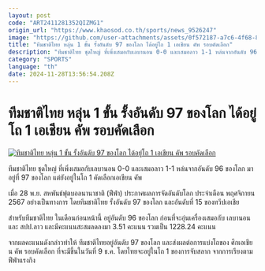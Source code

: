```yaml
---
layout: post
code: "ART2411281352QIZMG1"
origin_url: "https://www.khaosod.co.th/sports/news_9526247"
image: "https://github.com/user-attachments/assets/0f572187-a7c6-4f68-8f27-baa2465e2e60"
title: "ทีมชาติไทย หลุ่น 1 ขั้น รั้งอันดับ 97 ของโลก ได้อยู่โถ 1 เอเชียน คัพ รอบคัดเลือก"
description: "ทีมชาติไทย ชุดใหญ่ ที่เพิ่งเสมอกับเลบานอน 0-0 และเสมอลาว 1-1 หล่นจากอันดับ 96 ของโลก มาอยู่ที่ 97 ของโลก แต่ยังอยู่ในโถ 1 คัดเลือกเอเชียน คัพ"
category: "SPORTS"
language: "th"
date: 2024-11-28T13:56:54.208Z
---
```


# ทีมชาติไทย หลุ่น 1 ขั้น รั้งอันดับ 97 ของโลก ได้อยู่โถ 1 เอเชียน คัพ รอบคัดเลือก

[![ทีมชาติไทย หลุ่น 1 ขั้น รั้งอันดับ 97 ของโลก ได้อยู่โถ 1 เอเชียน คัพ รอบคัดเลือก](https://www.khaosod.co.th/wpapp/uploads/2024/11/Thailandteam-2.jpg "ทีมชาติไทย หลุ่น 1 ขั้น รั้งอันดับ 97 ของโลก ได้อยู่โถ 1 เอเชียน คัพ รอบคัดเลือก")](https://www.khaosod.co.th/wpapp/uploads/2024/11/Thailandteam-2.jpg)

ทีมชาติไทย ชุดใหญ่ ที่เพิ่งเสมอกับเลบานอน 0-0 และเสมอลาว 1-1 หล่นจากอันดับ 96 ของโลก มาอยู่ที่ 97 ของโลก แต่ยังอยู่ในโถ 1 คัดเลือกเอเชียน คัพ

เมื่อ 28 พ.ย. สหพันธ์ฟุตบอลนานาชาติ (ฟีฟ่า) ประกาศผลการจัดอันดับโลก ประจำเดือน พฤศจิกายน 2567 อย่างเป็นทางการ โดยทีมชาติไทย รั้งอันดับ 97 ของโลก และอันดับที่ 15 ของทวีปเอเชีย

สำหรับทีมชาติไทย ในเดือนก่อนหน้านี้ อยู่อันดับ 96 ของโลก ก่อนที่จะอุ่นเครื่องเสมอกับ เลบานอน และ สปป.ลาว และมีคะแนนสะสมลดลงมา 3.51 คะแนน รวมเป็น 1228.24 คะแนน

จากผลคะแนนดังกล่าวทำให้ ทีมชาติไทยอยู่อันดับ 97 ของโลก และส่งผลต่อการแบ่งโถของ ศึกเอเชียน คัพ รอบคัดเลือก ที่จะมีขึ้นในวันที่ 9 ธ.ค. โดยไทยจะอยู่ในโถ 1 ของการจับสลาก จากการเรียงตามฟีฟ่าแรงกิง